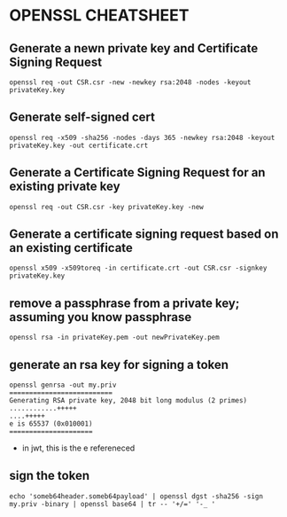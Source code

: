 # OPENSSL CHEATSHEET
## Generate a newn private key and Certificate Signing Request
```
openssl req -out CSR.csr -new -newkey rsa:2048 -nodes -keyout privateKey.key
```

## Generate self-signed cert
```
openssl req -x509 -sha256 -nodes -days 365 -newkey rsa:2048 -keyout privateKey.key -out certificate.crt
```

## Generate a Certificate Signing Request for an existing private key
```
openssl req -out CSR.csr -key privateKey.key -new
```

## Generate a certificate signing request based on an existing certificate
```
openssl x509 -x509toreq -in certificate.crt -out CSR.csr -signkey privateKey.key
```

## remove a passphrase from a private key; assuming you know passphrase
```
openssl rsa -in privateKey.pem -out newPrivateKey.pem
```

## generate an rsa key for signing a token
```
openssl genrsa -out my.priv
==========================
Generating RSA private key, 2048 bit long modulus (2 primes)
............+++++
....+++++
e is 65537 (0x010001)
=====================
```
- in jwt, this is the e refereneced

## sign the token
```
echo 'someb64header.someb64payload' | openssl dgst -sha256 -sign my.priv -binary | openssl base64 | tr -- '+/=' '-_ '
```
